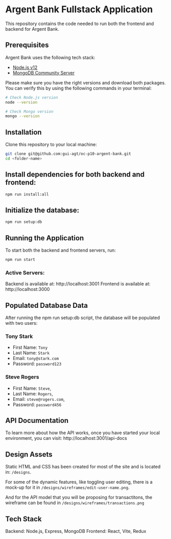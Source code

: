 # Argent Bank Fullstack Application

This repository contains the code needed to run both the frontend and backend for Argent Bank.

## Prerequisites
Argent Bank uses the following tech stack:

- [Node.js v12](https://nodejs.org/en/)
- [MongoDB Community Server](https://www.mongodb.com/try/download/community)

Please make sure you have the right versions and download both packages. You can verify this by using the following commands in your terminal:

```bash
# Check Node.js version
node --version

# Check Mongo version
mongo --version
```

## Installation

Clone this repository to your local machine:

```bash
git clone git@github.com:gui-agt/oc-p10-argent-bank.git
cd <folder-name>
```

## Install dependencies for both backend and frontend:

```bash
npm run install:all
```

## Initialize the database:

```bash
npm run setup:db
```

## Running the Application

To start both the backend and frontend servers, run:

```bash
npm run start
```

### Active Servers:
Backend is available at: http://localhost:3001
Frontend is available at: http://localhost:3000

## Populated Database Data

After running the npm run setup:db script, the database will be populated with two users:

### Tony Stark

- First Name: `Tony`
- Last Name: `Stark`
- Email: `tony@stark.com`
- Password: `password123`

### Steve Rogers

- First Name: `Steve`,
- Last Name: `Rogers`,
- Email: `steve@rogers.com`,
- Password: `password456`

## API Documentation

To learn more about how the API works, once you have started your local environment, you can visit: http://localhost:3001/api-docs

## Design Assets

Static HTML and CSS has been created for most of the site and is located in: `/designs`.

For some of the dynamic features, like toggling user editing, there is a mock-up for it in `/designs/wireframes/edit-user-name.png`.

And for the API model that you will be proposing for transactitons, the wireframe can be found in `/designs/wireframes/transactions.png`

## Tech Stack

Backend: Node.js, Express, MongoDB
Frontend: React, Vite, Redux
